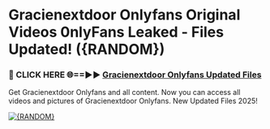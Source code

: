 # Gracienextdoor Onlyfans Original Videos 0nlyFans Leaked - Files Updated! ({RANDOM})

<h3>🔴 CLICK HERE 🌐==►► <a href="https://betterlinks.top/A2PfLJ" rel="nofollow">Gracienextdoor Onlyfans Updated Files</a></h3>

Get Gracienextdoor Onlyfans and all content. Now you can access all videos and pictures of Gracienextdoor Onlyfans. New Updated Files 2025!

[![{RANDOM}](https://i.imgur.com/ppqm5kG.gif)](https://betterlinks.top/A2PfLJ)